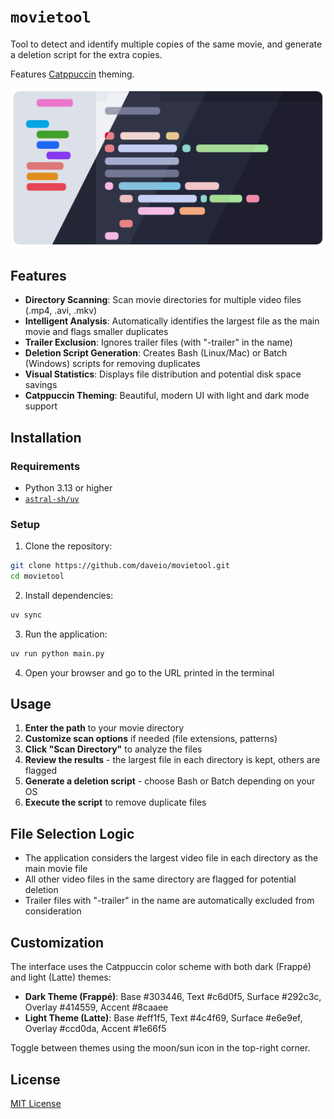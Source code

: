 # `movietool`

Tool to detect and identify multiple copies of the same movie, and generate a deletion script for the extra copies.

Features [Catppuccin](https://github.com/catppuccin) theming.

![Catppuccin Theme](https://github.com/daveio/movietool/raw/main/images/catppuccin.webp)

## Features

- **Directory Scanning**: Scan movie directories for multiple video files (.mp4, .avi, .mkv)
- **Intelligent Analysis**: Automatically identifies the largest file as the main movie and flags smaller duplicates
- **Trailer Exclusion**: Ignores trailer files (with "-trailer" in the name)
- **Deletion Script Generation**: Creates Bash (Linux/Mac) or Batch (Windows) scripts for removing duplicates
- **Visual Statistics**: Displays file distribution and potential disk space savings
- **Catppuccin Theming**: Beautiful, modern UI with light and dark mode support

## Installation

### Requirements

- Python 3.13 or higher
- [`astral-sh/uv`](https://github.com/astral-sh/uv)

### Setup

1. Clone the repository:

```bash
git clone https://github.com/daveio/movietool.git
cd movietool
```

2. Install dependencies:

```bash
uv sync
```

3. Run the application:

```bash
uv run python main.py
```

4. Open your browser and go to the URL printed in the terminal

## Usage

1. **Enter the path** to your movie directory
2. **Customize scan options** if needed (file extensions, patterns)
3. **Click "Scan Directory"** to analyze the files
4. **Review the results** - the largest file in each directory is kept, others are flagged
5. **Generate a deletion script** - choose Bash or Batch depending on your OS
6. **Execute the script** to remove duplicate files

## File Selection Logic

- The application considers the largest video file in each directory as the main movie file
- All other video files in the same directory are flagged for potential deletion
- Trailer files with "-trailer" in the name are automatically excluded from consideration

## Customization

The interface uses the Catppuccin color scheme with both dark (Frappé) and light (Latte) themes:

- **Dark Theme (Frappé)**: Base #303446, Text #c6d0f5, Surface #292c3c, Overlay #414559, Accent #8caaee
- **Light Theme (Latte)**: Base #eff1f5, Text #4c4f69, Surface #e6e9ef, Overlay #ccd0da, Accent #1e66f5

Toggle between themes using the moon/sun icon in the top-right corner.

## License

[MIT License](LICENSE)
